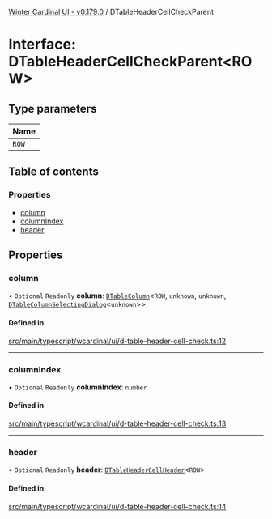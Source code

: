 [Winter Cardinal UI - v0.179.0](../index.md) / DTableHeaderCellCheckParent

# Interface: DTableHeaderCellCheckParent<ROW\>

## Type parameters

| Name |
| :------ |
| `ROW` |

## Table of contents

### Properties

- [column](DTableHeaderCellCheckParent.md#column)
- [columnIndex](DTableHeaderCellCheckParent.md#columnindex)
- [header](DTableHeaderCellCheckParent.md#header)

## Properties

### column

• `Optional` `Readonly` **column**: [`DTableColumn`](DTableColumn.md)<`ROW`, `unknown`, `unknown`, [`DTableColumnSelectingDialog`](DTableColumnSelectingDialog.md)<`unknown`\>\>

#### Defined in

[src/main/typescript/wcardinal/ui/d-table-header-cell-check.ts:12](https://github.com/winter-cardinal/winter-cardinal-ui/blob/v0.179.0/src/main/typescript/wcardinal/ui/d-table-header-cell-check.ts#L12)

___

### columnIndex

• `Optional` `Readonly` **columnIndex**: `number`

#### Defined in

[src/main/typescript/wcardinal/ui/d-table-header-cell-check.ts:13](https://github.com/winter-cardinal/winter-cardinal-ui/blob/v0.179.0/src/main/typescript/wcardinal/ui/d-table-header-cell-check.ts#L13)

___

### header

• `Optional` `Readonly` **header**: [`DTableHeaderCellHeader`](DTableHeaderCellHeader.md)<`ROW`\>

#### Defined in

[src/main/typescript/wcardinal/ui/d-table-header-cell-check.ts:14](https://github.com/winter-cardinal/winter-cardinal-ui/blob/v0.179.0/src/main/typescript/wcardinal/ui/d-table-header-cell-check.ts#L14)
